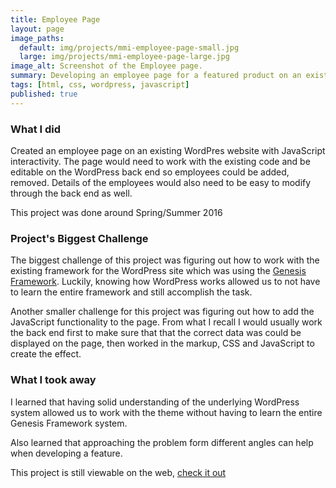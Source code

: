 ```yaml
---
title: Employee Page
layout: page
image_paths:
  default: img/projects/mmi-employee-page-small.jpg
  large: img/projects/mmi-employee-page-large.jpg
image_alt: Screenshot of the Employee page.
summary: Developing an employee page for a featured product on an existing website.
tags: [html, css, wordpress, javascript]
published: true
---
```



### What I did

Created an employee page on an existing WordPres website with JavaScript interactivity. The page would need to work with the existing code and be editable on the WordPress back end so employees could be added, removed. Details of the employees would also need to be easy to modify through the back end as well.

This project was done around Spring/Summer 2016

### Project's Biggest Challenge

The biggest challenge of this project was figuring out how to work with the existing framework for the WordPress site which was using the [Genesis Framework](https://my.studiopress.com/themes/genesis/). Luckily, knowing how WordPress works allowed us to not have to learn the entire framework and still accomplish the task.

Another smaller challenge for this project was figuring out how to add the JavaScript functionality to the page. From what I recall I would usually work the back end first to make sure that that the correct data was could be displayed on the page, then worked in the markup, CSS and JavaScript to create the effect. 

### What I took away

I learned that having solid understanding of the underlying WordPress system allowed us to work with the theme without having to learn the entire Genesis Framework system.

Also learned that approaching the problem form different angles can help when developing a feature.

This project is still viewable on the web, [check it out](http://www.mmi.com/employees/)